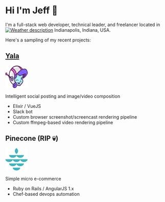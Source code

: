 # Hi I'm Jeff 👋

I'm a full-stack web developer, technical leader, and freelancer located in [![Weather description](https://img.shields.io/endpoint?style=flat-square&url=https%3A%2F%2Fweatherbadge.tenoctober.workers.dev%2F)](https://github.com/jbrowning/weatherbadge-cloudflare) Indianapolis, Indiana, USA.

Here's a sampling of my recent projects:

## [Yala](https://yala.social)

<img src="https://raw.githubusercontent.com/jbrowning/jbrowning/master/images/yala.svg" width="70" height="70">

Intelligent social posting and image/video composition

* Elixir / VueJS
* Slack bot
* Custom browser screenshot/screencast rendering pipeline
* Custom ffmpeg-based video rendering pipeline

## Pinecone (RIP 💀)

<img src="https://raw.githubusercontent.com/jbrowning/jbrowning/master/images/pinecone.svg" width="70" height="70">

Simple micro e-commerce

* Ruby on Rails / AngularJS 1.x
* Chef-based devops automation